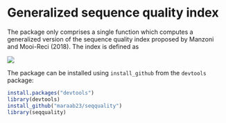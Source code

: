 # Generalized sequence quality index

The package only comprises a single function which computes a generalized version of the sequence quality index proposed by Manzoni and Mooi-Reci (2018). The index is defined as

<img src="https://render.githubusercontent.com/render/math?math=Q_{i}=\frac{\sum_{i=1}^{k}{q_{i}i^{w}_{i}}}{\sum_{i=1}^{k}{q_{max}i^{w%20}_{i}}}">


The package can be installed using `install_github` from the `devtools` package:

```R
install.packages("devtools")
library(devtools)
install_github("maraab23/seqquality")
library(seqquality)
```
 

